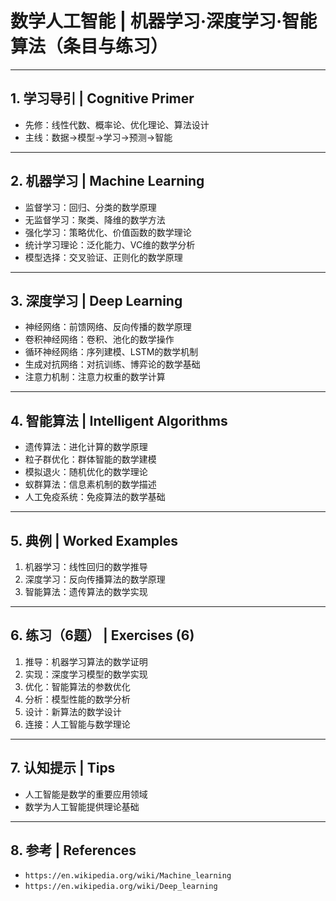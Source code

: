 # 数学人工智能 | 机器学习·深度学习·智能算法（条目与练习）

---

## 1. 学习导引 | Cognitive Primer

- 先修：线性代数、概率论、优化理论、算法设计
- 主线：数据→模型→学习→预测→智能

---

## 2. 机器学习 | Machine Learning

- 监督学习：回归、分类的数学原理
- 无监督学习：聚类、降维的数学方法
- 强化学习：策略优化、价值函数的数学理论
- 统计学习理论：泛化能力、VC维的数学分析
- 模型选择：交叉验证、正则化的数学原理

---

## 3. 深度学习 | Deep Learning

- 神经网络：前馈网络、反向传播的数学原理
- 卷积神经网络：卷积、池化的数学操作
- 循环神经网络：序列建模、LSTM的数学机制
- 生成对抗网络：对抗训练、博弈论的数学基础
- 注意力机制：注意力权重的数学计算

---

## 4. 智能算法 | Intelligent Algorithms

- 遗传算法：进化计算的数学原理
- 粒子群优化：群体智能的数学建模
- 模拟退火：随机优化的数学理论
- 蚁群算法：信息素机制的数学描述
- 人工免疫系统：免疫算法的数学基础

---

## 5. 典例 | Worked Examples

1) 机器学习：线性回归的数学推导
2) 深度学习：反向传播算法的数学原理
3) 智能算法：遗传算法的数学实现

---

## 6. 练习（6题） | Exercises (6)

1) 推导：机器学习算法的数学证明
2) 实现：深度学习模型的数学实现
3) 优化：智能算法的参数优化
4) 分析：模型性能的数学分析
5) 设计：新算法的数学设计
6) 连接：人工智能与数学理论

---

## 7. 认知提示 | Tips

- 人工智能是数学的重要应用领域
- 数学为人工智能提供理论基础

---

## 8. 参考 | References

- `https://en.wikipedia.org/wiki/Machine_learning`
- `https://en.wikipedia.org/wiki/Deep_learning`
